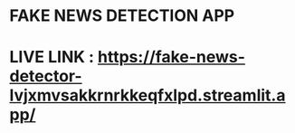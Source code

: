 # FAKE NEWS DETECTION APP
# LIVE LINK : https://fake-news-detector-lvjxmvsakkrnrkkeqfxlpd.streamlit.app/
